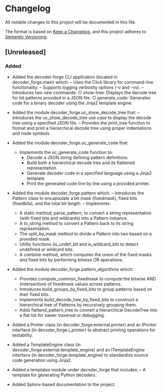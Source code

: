 # Changelog

All notable changes to this project will be documented in this file.

The format is based on [Keep a Changelog](https://keepachangelog.com/en/1.1.0/),
and this project adheres to [Semantic Versioning](https://semver.org/spec/v2.0.0.html).

## [Unreleased]

### Added

- Added the decoder-forge CLI application (located in decoder_forge.main) which:
  – Uses the Click library for command-line functionality.
  – Supports logging verbosity options (-v and -vv).
  – Introduces two new commands:
    ○ show-tree: Displays the decode tree for bit patterns provided in a JSON file.
    ○ generate_code: Generates code for a binary decoder using the Jinja2 template engine.

- Added the module decoder_forge.uc_show_decode_tree that:
  – Introduces the uc_show_decode_tree use case to display the decode tree using a specified JSON file.
  – Provides the print_tree function to format and print a hierarchical decode tree using proper indentations and node symbols.

- Added the module decoder_forge.uc_generate_code that:
  - Implements the uc_generate_code function to:
    - Decode a JSON string defining pattern definitions.
    - Build both a hierarchical decode tree and its flattened representation.
    - Generate decoder code in a specified language using a Jinja2 template.
    - Print the generated code line by line using a provided printer.

- Added the module decoder_forge.pattern which:
  – Introduces the Pattern class to encapsulate a bit mask (fixedmask), fixed bits (fixedbits), and the total bit length.
  – Implements:
    - A static method, parse_pattern, to convert a string representation (with fixed bits and wildcards) into a Pattern instance.
    - A to_string method to convert a Pattern back to its string representation.
    - The split_by_mask method to divide a Pattern into two based on a provided mask.
    - Utility functions (is_undef_bit and is_wildcard_bit) to detect undefined or wildcard bits.
    - A combine method, which computes the union of the fixed masks and fixed bits by performing bitwise OR operations. 

- Added the module decoder_forge.pattern_algorithms which:
  - Provides compute_common_fixedmask to compute the bitwise AND (intersection) of fixedmask values across patterns.
  - Introduces build_groups_by_fixed_bits to group patterns based on their fixed bits.
  - Implements build_decode_tree_by_fixed_bits to construct a hierarchical tree of Patterns by recursively grouping them.
  - Adds flattend_pattern_tree to convert a hierarchical DecodeTree into a flat list for easier traversal or debugging.

- Added a Printer class (in decoder_forge.external.printer) and an IPrinter interface (in decoder_forge.i_printer) to abstract printing operations for testability.

- Added a TemplateEngine class (in decoder_forge.external.template_engine) and an ITemplateEngine interface (in decoder_forge.template_engine) to standardize source code generation using Jinja2.

- Added a templates module under decoder_forge that includes:
  – A template for generating Python decoders.

- Added Sphinx-based documentation to the project.
